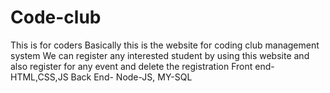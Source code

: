 # Code-club
This is for coders
Basically this is the website for coding club management system 
We can register any interested student by using this website and also register for any event and delete the registration 
Front end-HTML,CSS,JS
Back End- Node-JS, MY-SQL
